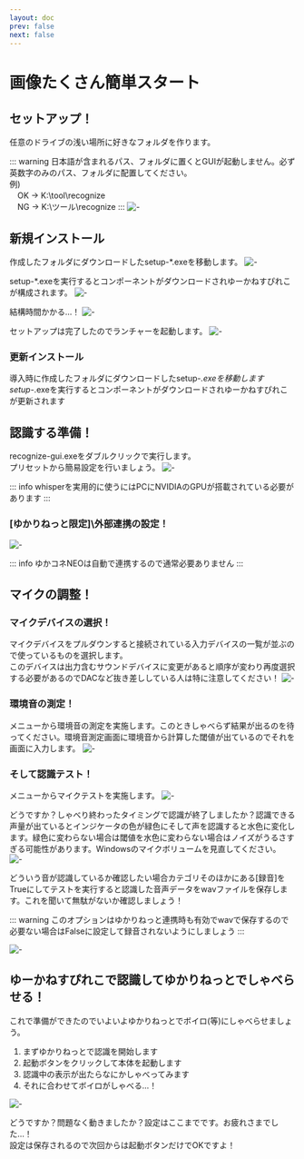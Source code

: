```yaml
---
layout: doc
prev: false
next: false
---
```

# 画像たくさん簡単スタート

## セットアップ！
任意のドライブの浅い場所に好きなフォルダを作ります。  

::: warning
日本語が含まれるパス、フォルダに置くとGUIが起動しません。必ず英数字のみのパス、フォルダに配置してください。  
例)  
　OK → K:\tool\recognize  
　NG → K:\ツール\recognize
:::
![-](/images/usage/kantan-setup-01.png)

## 新規インストール
作成したフォルダにダウンロードしたsetup-*.exeを移動します。
![-](/images/usage/kantan-setup-02.png)

setup-*.exeを実行するとコンポーネントがダウンロードされゆーかねすぴれこが構成されます。
![-](/images/usage/kantan-setup-03.png)

結構時間かかる…！
![-](/images/usage/kantan-setup-04.png)

セットアップは完了したのでランチャーを起動します。
![-](/images/usage/kantan-setup-05.png)


### 更新インストール
導入時に作成したフォルダにダウンロードしたsetup-*.exeを移動します  
setup-*.exeを実行するとコンポーネントがダウンロードされゆーかねすぴれこが更新されます


## 認識する準備！
recognize-gui.exeをダブルクリックで実行します。  
プリセットから簡易設定を行いましょう。
![-](/images/usage/kantan-ninshiki-01.png)

::: info
whisperを実用的に使うにはPCにNVIDIAのGPUが搭載されている必要があります
:::

### \[ゆかりねっと限定]\外部連携の設定！
![-](/images/usage/kantan-ninshiki-02.png)

::: info
ゆかコネNEOは自動で連携するので通常必要ありません
:::

## マイクの調整！

### マイクデバイスの選択！
マイクデバイスをプルダウンすると接続されている入力デバイスの一覧が並ぶので使っているものを選択します。  
このデバイスは出力含むサウンドデバイスに変更があると順序が変わり再度選択する必要があるのでDACなど抜き差ししている人は特に注意してください！
![-](/images/usage/kantan-mic-01.png)

### 環境音の測定！
メニューから環境音の測定を実施します。このときしゃべらず結果が出るのを待ってください。環境音測定画面に環境音から計算した閾値が出ているのでそれを画面に入力します。
![-](/images/usage/kantan-mic-02.png)

### そして認識テスト！
メニューからマイクテストを実施します。
![-](/images/usage/kantan-mic-03.png)

どうですか？しゃべり終わったタイミングで認識が終了しましたか？認識できる声量が出ているとインジケータの色が緑色にそして声を認識すると水色に変化します。緑色に変わらない場合は閾値を水色に変わらない場合はノイズがうるさすぎる可能性があります。Windowsのマイクボリュームを見直してください。
![-](/images/usage/kantan-mic-04.png)


どういう音が認識しているか確認したい場合カテゴリそのほかにある\[録音\]をTrueにしてテストを実行すると認識した音声データをwavファイルを保存します。これを聞いて無駄がないか確認しましょう！

::: warning
このオプションはゆかりねっと連携時も有効でwavで保存するので必要ない場合はFalseに設定して録音されないようにしましょう
:::

![-](/images/usage/kantan-mic-05.png)


## ゆーかねすぴれこで認識してゆかりねっとでしゃべらせる！
これで準備ができたのでいよいよゆかりねっとでボイロ(等)にしゃべらせましょう。

1. まずゆかりねっとで認識を開始します
2. 起動ボタンをクリックして本体を起動します
3. 認識中の表示が出たらなにかしゃべってみます
4. それに合わせてボイロがしゃべる…！

![-](/images/usage/kantan-yukanette-01.png)

どうですか？問題なく動きましたか？設定はここまでです。お疲れさまでした…！  
設定は保存されるので次回からは起動ボタンだけでOKですよ！
